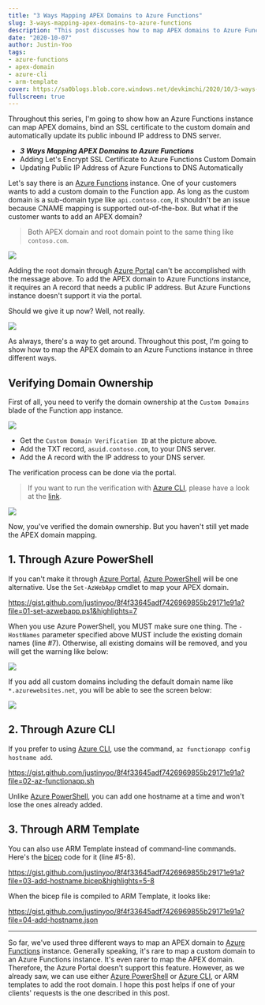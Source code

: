 ```yaml
---
title: "3 Ways Mapping APEX Domains to Azure Functions"
slug: 3-ways-mapping-apex-domains-to-azure-functions
description: "This post discusses how to map APEX domains to Azure Functions instance in three different ways."
date: "2020-10-07"
author: Justin-Yoo
tags:
- azure-functions
- apex-domain
- azure-cli
- arm-template
cover: https://sa0blogs.blob.core.windows.net/devkimchi/2020/10/3-ways-mapping-apex-domains-to-azure-functions-00.png
fullscreen: true
---
```


Throughout this series, I'm going to show how an Azure Functions instance can map APEX domains, bind an SSL certificate to the custom domain and automatically update its public inbound IP address to DNS server.

* ***3 Ways Mapping APEX Domains to Azure Functions***
* Adding Let's Encrypt SSL Certificate to Azure Functions Custom Domain
* Updating Public IP Address of Azure Functions to DNS Automatically

Let's say there is an [Azure Functions][az func] instance. One of your customers wants to add a custom domain to the Function app. As long as the custom domain is a sub-domain type like `api.contoso.com`, it shouldn't be an issue because CNAME mapping is supported out-of-the-box. But what if the customer wants to add an APEX domain?

> Both APEX domain and root domain point to the same thing like `contoso.com`.

![][image-01]

Adding the root domain through [Azure Portal][az portal] can't be accomplished with the message above. To add the APEX domain to Azure Functions instance, it requires an A record that needs a public IP address. But Azure Functions instance doesn't support it via the portal.

Should we give it up now? Well, not really.

![][image-02]

As always, there's a way to get around. Throughout this post, I'm going to show how to map the APEX domain to an Azure Functions instance in three different ways.


## Verifying Domain Ownership ##

First of all, you need to verify the domain ownership at the `Custom Domains` blade of the Function app instance.

![][image-03]

* Get the `Custom Domain Verification ID` at the picture above.
* Add the TXT record, `asuid.contoso.com`, to your DNS server.
* Add the A record with the IP address to your DNS server.

The verification process can be done via the portal.

> If you want to run the verification with [Azure CLI][az cli], please have a look at the [link][gh azcli].

![][image-04]

Now, you've verified the domain ownership. But you haven't still yet made the APEX domain mapping.


## 1. Through Azure PowerShell ##

If you can't make it through [Azure Portal][az portal], [Azure PowerShell][az pwsh] will be one alternative. Use the `Set-AzWebApp` cmdlet to map your APEX domain.

https://gist.github.com/justinyoo/8f4f33645adf7426969855b29171e91a?file=01-set-azwebapp.ps1&highlights=7

When you use Azure PowerShell, you MUST make sure one thing. The `-HostNames` parameter specified above MUST include the existing domain names (line #7). Otherwise, all existing domains will be removed, and you will get the warning like below:

![][image-05]

If you add all custom domains including the default domain name like `*.azurewebsites.net`, you will be able to see the screen below:

![][image-06]


## 2. Through Azure CLI ##

If you prefer to using [Azure CLI][az cli], use the command, `az functionapp config hostname add`.

https://gist.github.com/justinyoo/8f4f33645adf7426969855b29171e91a?file=02-az-functionapp.sh

Unlike [Azure PowerShell][az pwsh], you can add one hostname at a time and won't lose the ones already added.


## 3. Through ARM Template ##

You can also use ARM Template instead of command-line commands. Here's the [bicep][gh bicep] code for it (line #5-8).

https://gist.github.com/justinyoo/8f4f33645adf7426969855b29171e91a?file=03-add-hostname.bicep&highlights=5-8

When the bicep file is compiled to ARM Template, it looks like:

https://gist.github.com/justinyoo/8f4f33645adf7426969855b29171e91a?file=04-add-hostname.json

---

So far, we've used three different ways to map an APEX domain to [Azure Functions][az func] instance. Generally speaking, it's rare to map a custom domain to an Azure Functions instance. It's even rarer to map the APEX domain. Therefore, the Azure Portal doesn't support this feature. However, as we already saw, we can use either [Azure PowerShell][az pwsh] or [Azure CLI][az cli], or ARM templates to add the root domain. I hope this post helps if one of your clients' requests is the one described in this post.


[image-01]: https://sa0blogs.blob.core.windows.net/devkimchi/2020/10/3-ways-mapping-apex-domains-to-azure-functions-01-en.png
[image-02]: https://sa0blogs.blob.core.windows.net/devkimchi/2020/10/3-ways-mapping-apex-domains-to-azure-functions-02-en.jpg
[image-03]: https://sa0blogs.blob.core.windows.net/devkimchi/2020/10/3-ways-mapping-apex-domains-to-azure-functions-03-en.png
[image-04]: https://sa0blogs.blob.core.windows.net/devkimchi/2020/10/3-ways-mapping-apex-domains-to-azure-functions-04-en.png
[image-05]: https://sa0blogs.blob.core.windows.net/devkimchi/2020/10/3-ways-mapping-apex-domains-to-azure-functions-05-en.png
[image-06]: https://sa0blogs.blob.core.windows.net/devkimchi/2020/10/3-ways-mapping-apex-domains-to-azure-functions-06-en.png

[post 1]: /2020/10/07/tbp/
[post 2]: /2020/10/14/tbp/
[post 3]: /2020/10/21/tbp/

[az func]: https://docs.microsoft.com/azure/azure-functions/functions-overview?WT.mc_id=devkimchicom-blog-juyoo
[az portal]: https://azure.microsoft.com/features/azure-portal/?WT.mc_id=devkimchicom-blog-juyoo
[az cli]: https://docs.microsoft.com/cli/azure/what-is-azure-cli?WT.mc_id=devkimchicom-blog-juyoo
[az pwsh]: https://docs.microsoft.com/powershell/azure/new-azureps-module-az?WT.mc_id=devkimchicom-blog-juyoo

[gh azcli]: https://github.com/Azure/azure-cli/issues/14142#issuecomment-676539150
[gh bicep]: https://github.com/azure/bicep
